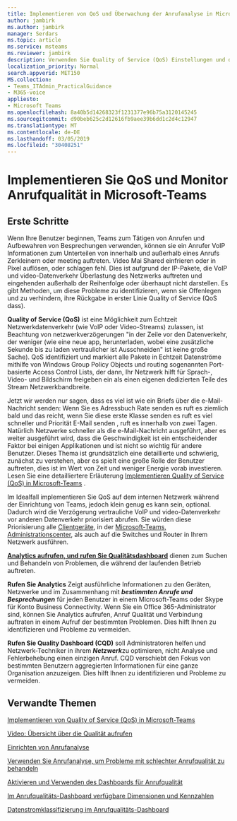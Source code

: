 ```yaml
---
title: Implementieren von QoS und Überwachung der Anrufanalyse in Microsoft Teams
author: jambirk
ms.author: jambirk
manager: Serdars
ms.topic: article
ms.service: msteams
ms.reviewer: jambirk
description: Verwenden Sie Quality of Service (QoS) Einstellungen und dann Analytics aufrufen und Aufrufen Qualitätsdashboard in Microsoft-Teams.
localization_priority: Normal
search.appverid: MET150
MS.collection:
- Teams_ITAdmin_PracticalGuidance
- M365-voice
appliesto:
- Microsoft Teams
ms.openlocfilehash: 8a40b5d14268323f1231377e96b75a3120145245
ms.sourcegitcommit: d90beb625c2d12616fb9aee39b6dd1c2d4c12947
ms.translationtype: MT
ms.contentlocale: de-DE
ms.lasthandoff: 03/05/2019
ms.locfileid: "30408251"
---
```

# <a name="implement-qos-and-monitor-call-quality-in-microsoft-teams"></a>Implementieren Sie QoS und Monitor Anrufqualität in Microsoft-Teams

## <a name="get-started"></a>Erste Schritte

Wenn Ihre Benutzer beginnen, Teams zum Tätigen von Anrufen und Aufbewahren von Besprechungen verwenden, können sie ein Anrufer VoIP Informationen zum Unterteilen von innerhalb und außerhalb eines Anrufs Zerkleinern oder meeting auftreten. Video Mai Shared einfrieren oder in Pixel auflösen, oder schlagen fehl. Dies ist aufgrund der IP-Pakete, die VoIP und video-Datenverkehr Überlastung des Netzwerks auftreten und eingehenden außerhalb der Reihenfolge oder überhaupt nicht darstellen. Es gibt Methoden, um diese Probleme zu identifizieren, wenn sie Offenlegen und zu verhindern, ihre Rückgabe in erster Linie Quality of Service (QoS dass).

**Quality of Service (QoS)** ist eine Möglichkeit zum Echtzeit Netzwerkdatenverkehr (wie VoIP oder Video-Streams) zulassen, ist Beachtung von netzwerkverzögerungen "in der Zeile vor den Datenverkehr, der weniger (wie eine neue app, herunterladen, wobei eine zusätzliche Sekunde bis zu laden vertraulicher ist Ausschneiden" ist keine große Sache). QoS identifiziert und markiert alle Pakete in Echtzeit Datenströme mithilfe von Windows Group Policy Objects und routing sogenannten Port-basierte Access Control Lists, der dann, Ihr Netzwerk hilft für Sprach-, Video- und Bildschirm freigeben ein als einen eigenen dedizierten Teile des Stream Netzwerkbandbreite.

 Jetzt wir werden nur sagen, dass es viel ist wie ein Briefs über die e-Mail-Nachricht senden: Wenn Sie es Adressbuch Rate senden es ruft es ziemlich bald und das reicht, wenn Sie diese erste Klasse senden es ruft es viel schneller und Priorität E-Mail senden , ruft es innerhalb von zwei Tagen. Natürlich Netzwerke schneller als die e-Mail-Nachricht ausgeführt, aber es weiter ausgeführt wird, dass die Geschwindigkeit ist ein entscheidender Faktor bei einigen Applikationen und ist nicht so wichtig für andere Benutzer. Dieses Thema ist grundsätzlich eine detaillierte und schwierig, zunächst zu verstehen, aber es spielt eine große Rolle der Benutzer auftreten, dies ist im Wert von Zeit und weniger Energie vorab investieren. Lesen Sie eine detailliertere Erläuterung [Implementieren Quality of Service (QoS) in Microsoft-Teams](QoS-in-Teams.md) .

Im Idealfall implementieren Sie QoS auf dem internen Netzwerk während der Einrichtung von Teams, jedoch klein genug es kann sein, optional. Dadurch wird die Verzögerung vertrauliche VoIP und video-Datenverkehr vor anderen Datenverkehr priorisiert abrufen. Sie würden diese Priorisierung alle [Clientgeräte](QoS-in-Teams-clients.md), in der [Microsoft-Teams, Administrationscenter](meeting-settings-in-teams.md#set-how-you-want-to-handle-real-time-media-traffic-for-teams-meetings), als auch auf die Switches und Router in Ihrem Netzwerk ausführen.

[**Analytics aufrufen, und rufen Sie Qualitätsdashboard**](difference-between-call-analytics-and-call-quality-dashboard.md) dienen zum Suchen und Behandeln von Problemen, die während der laufenden Betrieb auftreten.  

**Rufen Sie Analytics** Zeigt ausführliche Informationen zu den Geräten, Netzwerke und im Zusammenhang mit ***bestimmten Anrufe und Besprechungen*** für jeden Benutzer in einem Microsoft-Teams oder Skype für Konto Business Connectivity. Wenn Sie ein Office 365-Administrator sind, können Sie Analytics aufrufen, Anruf Qualität und Verbindung auftraten in einem Aufruf der bestimmten Problemen. Dies hilft Ihnen zu identifizieren und Probleme zu vermeiden.

**Rufen Sie Quality Dashboard (CQD)** soll Administratoren helfen und Netzwerk-Techniker in ihrem ***Netzwerk***zu optimieren, nicht Analyse und Fehlerbehebung einen einzigen Anruf. CQD verschiebt den Fokus von bestimmten Benutzern aggregierten Informationen für eine ganze Organisation anzuzeigen. Dies hilft Ihnen zu identifizieren und Probleme zu vermeiden.

## <a name="related-topics"></a>Verwandte Themen

[Implementieren von Quality of Service (QoS) in Microsoft-Teams](QoS-in-Teams.md)

[Video: Übersicht über die Qualität aufrufen](https://aka.ms/teams-quality)

[Einrichten von Anrufanalyse](set-up-call-analytics.md)

[Verwenden Sie Anrufanalyse, um Probleme mit schlechter Anrufqualität zu behandeln](use-call-analytics-to-troubleshoot-poor-call-quality.md)

[Aktivieren und Verwenden des Dashboards für Anrufqualität](turning-on-and-using-call-quality-dashboard.md)

[Im Anrufqualitäts-Dashboard verfügbare Dimensionen und Kennzahlen](dimensions-and-measures-available-in-call-quality-dashboard.md)

[Datenstromklassifizierung im Anrufqualitäts-Dashboard](stream-classification-in-call-quality-dashboard.md)